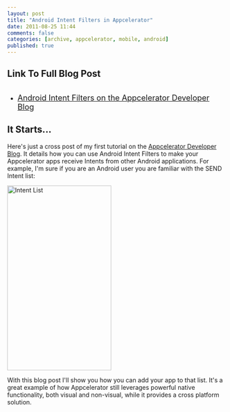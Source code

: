 ```yaml
---
layout: post
title: "Android Intent Filters in Appcelerator"
date: 2011-08-25 11:44
comments: false
categories: [archive, appcelerator, mobile, android]
published: true
---
```


<h2>Link To Full Blog Post</h2>

<ul style="padding-top:15px;"><li><a href="http://developer.appcelerator.com/blog/2011/08/android-intent-filters.html"><span style="font-size:large;">Android Intent Filters on the Appcelerator Developer Blog</span></a></li></ul>

<h2>It Starts...</h2>

Here's just a cross post of my first tutorial on the <a href="http://developer.appcelerator.com/blog/" target="_blank">Appcelerator Developer Blog</a>. It details how you can use Android Intent Filters to make your Appcelerator apps receive Intents from other Android applications. For example, I'm sure if you are an Android user you are familiar with the SEND Intent list:

<img alt="Intent List" src="http://img.skitch.com/20110824-miirycem9smeikc864q2c2gnt5.jpg" title="Intent List" width="240" height="427" />

With this blog post I'll show you how you can add your app to that list. It's a great example of how Appcelerator still leverages powerful native functionality, both visual and non-visual, while it provides a cross platform solution.